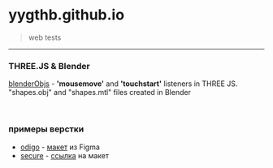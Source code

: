 # yygthb.github.io
> web tests
<hr/>

### THREE.JS & Blender
[blenderObjs] - **'mousemove'** and **'touchstart'** listeners in THREE JS. "shapes.obj" and "shapes.mtl" files created in Blender
 
&nbsp;
### примеры верстки
- [odigo] - [макет](https://www.figma.com/file/ClPSP7KCU1NbvxMXA914hlFk/travel-landing-page-jacobvoyles?node-id=0%3A1) из Figma
- [secure] - [ссылка](https://www.sketchappsources.com/free-source/3280-simple-landing-page-sketch-freebie-resource.html) на макет

[blenderObjs]: <https://yygthb.github.io/blenderObjs/>
[odigo]: <https://yygthb.github.io/odigo/>
[secure]: <https://yygthb.github.io/secure/>